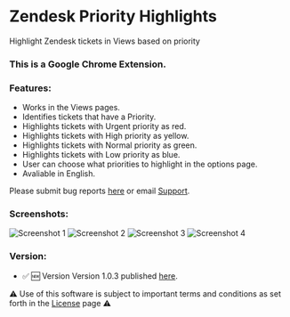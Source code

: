 # Zendesk Priority Highlights

Highlight Zendesk tickets in Views based on priority

### This is a Google Chrome Extension.

### Features:

*   Works in the Views pages.
*   Identifies tickets that have a Priority.
*   Highlights tickets with Urgent priority as red.
*   Highlights tickets with High priority as yellow.
*   Highlights tickets with Normal priority as green.
*   Highlights tickets with Low priority as blue.
*   User can choose what priorities to highlight in the options page.
*   Avaliable in English.

Please submit bug reports [here](https://github.com/aculligan/Zendesk_Priority_Highlights/issues) or email [Support](mailto:support@alexculligan.com?Subject=Zendesk%20Priority%20Highlights%20Support).

### Screenshots:

![Screenshot 1](https://aculligan.github.io/CDN/Zendesk_Priority_Highlights/img/screenshot-1.png) ![Screenshot 2](https://aculligan.github.io/CDN/Zendesk_Priority_Highlights/img/screenshot-2.png) ![Screenshot 3](https://aculligan.github.io/CDN/Zendesk_Priority_Highlights/img/screenshot-3.png) ![Screenshot 4](https://aculligan.github.io/CDN/Zendesk_Priority_Highlights/img/working.gif)

### Version:

*   ✅ 🆕 Version Version 1.0.3 published [here](https://chrome.google.com/webstore/detail/zendesk-priority-highligh/kdnlbgealinpnebnoamnabcpjkifokpk).

⚠️ Use of this software is subject to important terms and conditions as set forth in the [License](https://aculligan.github.io/license) page ⚠️
